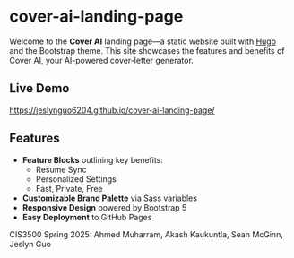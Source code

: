 # cover-ai-landing-page

Welcome to the **Cover AI** landing page—a static website built with [Hugo](https://gohugo.io/) and the Bootstrap theme. This site showcases the features and benefits of Cover AI, your AI-powered cover-letter generator.

## Live Demo

https://jeslynguo6204.github.io/cover-ai-landing-page/

## Features

- **Feature Blocks** outlining key benefits:
  - Resume Sync  
  - Personalized Settings  
  - Fast, Private, Free  
- **Customizable Brand Palette** via Sass variables  
- **Responsive Design** powered by Bootstrap 5  
- **Easy Deployment** to GitHub Pages  

CIS3500 Spring 2025: Ahmed Muharram, Akash Kaukuntla, Sean McGinn, Jeslyn Guo
